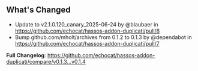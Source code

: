 ## What's Changed
* Update to v2.1.0.120_canary_2025-06-24 by @blaubaer in https://github.com/echocat/hassos-addon-duplicati/pull/8
* Bump github.com/mholt/archives from 0.1.2 to 0.1.3 by @dependabot in https://github.com/echocat/hassos-addon-duplicati/pull/7


**Full Changelog**: https://github.com/echocat/hassos-addon-duplicati/compare/v0.1.3...v0.1.4
